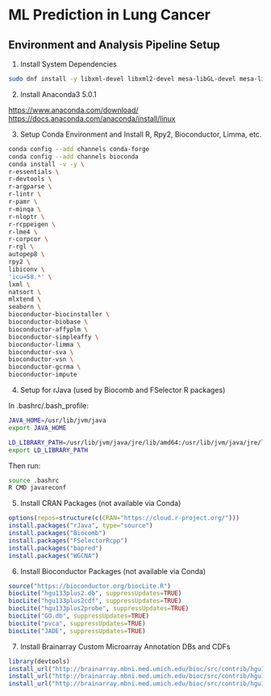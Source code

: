 # ML Prediction in Lung Cancer

## Environment and Analysis Pipeline Setup

1. Install System Dependencies

```bash
sudo dnf install -y libxml-devel libxml2-devel mesa-libGL-devel mesa-libGLU-devel gcc-gfortran
```

2. Install Anaconda3 5.0.1

https://www.anaconda.com/download/
https://docs.anaconda.com/anaconda/install/linux

3. Setup Conda Environment and Install R, Rpy2, Bioconductor, Limma, etc.

```bash
conda config --add channels conda-forge
conda config --add channels bioconda
conda install -v -y \
r-essentials \
r-devtools \
r-argparse \
r-lintr \
r-pamr \
r-minqa \
r-nloptr \
r-rcppeigen \
r-lme4 \
r-corpcor \
r-rgl \
autopep8 \
rpy2 \
libiconv \
'icu=58.*' \
lxml \
natsort \
mlxtend \
seaborn \
bioconductor-biocinstaller \
bioconductor-biobase \
bioconductor-affyplm \
bioconductor-simpleaffy \
bioconductor-limma \
bioconductor-sva \
bioconductor-vsn \
bioconductor-gcrma \
bioconductor-impute
```

4. Setup for rJava (used by Biocomb and FSelector R packages)

In .bashrc/.bash_profile:
```bash
JAVA_HOME=/usr/lib/jvm/java
export JAVA_HOME

LD_LIBRARY_PATH=/usr/lib/jvm/java/jre/lib/amd64:/usr/lib/jvm/java/jre/lib/amd64/server
export LD_LIBRARY_PATH
```
Then run:
```bash
source .bashrc
R CMD javareconf
```

5. Install CRAN Packages (not available via Conda)

```R
options(repos=structure(c(CRAN="https://cloud.r-project.org/")))
install.packages("rJava", type="source")
install.packages("Biocomb")
install.packages("FSelectorRcpp")
install.packages("bapred")
install.packages("WGCNA")
```

6. Install Bioconductor Packages (not available via Conda)

```R
source("https://bioconductor.org/biocLite.R")
biocLite("hgu133plus2.db", suppressUpdates=TRUE)
biocLite("hgu133plus2cdf", suppressUpdates=TRUE)
biocLite("hgu133plus2probe", suppressUpdates=TRUE)
biocLite("GO.db", suppressUpdates=TRUE)
biocLite("pvca", suppressUpdates=TRUE)
biocLite("JADE", suppressUpdates=TRUE)
```

7. Install Brainarray Custom Microarray Annotation DBs and CDFs

```R
library(devtools)
install_url("http://brainarray.mbni.med.umich.edu/bioc/src/contrib/hgu133plus2hsentrezg.db_22.0.0.tar.gz")
install_url("http://brainarray.mbni.med.umich.edu/bioc/src/contrib/hgu133plus2hsentrezgcdf_22.0.0.tar.gz")
install_url("http://brainarray.mbni.med.umich.edu/bioc/src/contrib/hgu133plus2hsentrezgprobe_22.0.0.tar.gz")
```
